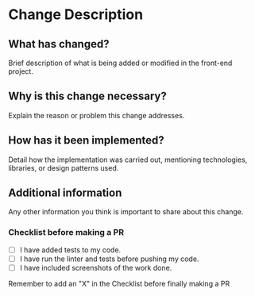 # Change Description

## What has changed?
Brief description of what is being added or modified in the front-end project.

## Why is this change necessary?
Explain the reason or problem this change addresses.

## How has it been implemented?
Detail how the implementation was carried out, mentioning technologies, libraries, or design patterns used.

## Additional information
Any other information you think is important to share about this change.

### Checklist before making a PR
- [ ] I have added tests to my code.
- [ ] I have run the linter and tests before pushing my code.
- [ ] I have included screenshots of the work done.

Remember to add an "X" in the Checklist before finally making a PR